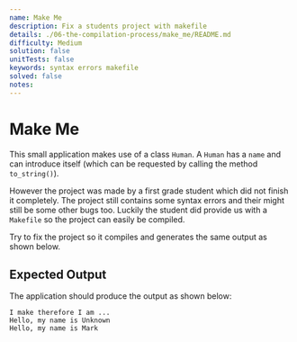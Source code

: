 ```yaml
---
name: Make Me
description: Fix a students project with makefile
details: ./06-the-compilation-process/make_me/README.md
difficulty: Medium
solution: false
unitTests: false
keywords: syntax errors makefile
solved: false
notes:
---
```


# Make Me

This small application makes use of a class `Human`. A `Human` has a `name` and can introduce itself (which can be requested by calling the method `to_string()`).

However the project was made by a first grade student which did not finish it completely. The project still contains some syntax errors and their might still be some other bugs too. Luckily the student did provide us with a `Makefile` so the project can easily be compiled.

Try to fix the project so it compiles and generates the same output as shown below.

## Expected Output

The application should produce the output as shown below:

```text
I make therefore I am ...
Hello, my name is Unknown
Hello, my name is Mark
```
